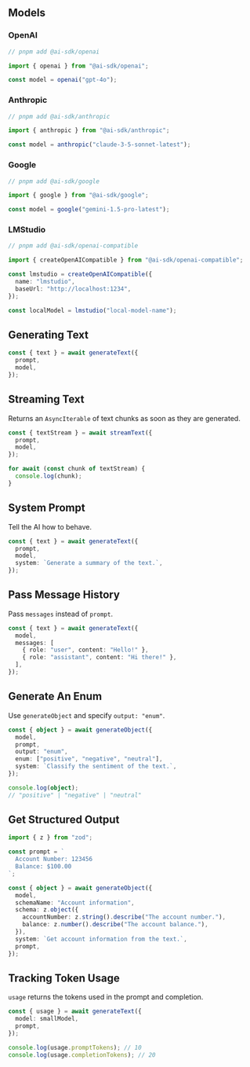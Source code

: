 ## Models

### OpenAI

```ts
// pnpm add @ai-sdk/openai

import { openai } from "@ai-sdk/openai";

const model = openai("gpt-4o");
```

### Anthropic

```ts
// pnpm add @ai-sdk/anthropic

import { anthropic } from "@ai-sdk/anthropic";

const model = anthropic("claude-3-5-sonnet-latest");
```

### Google

```ts
// pnpm add @ai-sdk/google

import { google } from "@ai-sdk/google";

const model = google("gemini-1.5-pro-latest");
```

### LMStudio

```ts
// pnpm add @ai-sdk/openai-compatible

import { createOpenAICompatible } from "@ai-sdk/openai-compatible";

const lmstudio = createOpenAICompatible({
  name: "lmstudio",
  baseUrl: "http://localhost:1234",
});

const localModel = lmstudio("local-model-name");
```

## Generating Text

```ts
const { text } = await generateText({
  prompt,
  model,
});
```

## Streaming Text

Returns an `AsyncIterable` of text chunks as soon as they are generated.

```ts
const { textStream } = await streamText({
  prompt,
  model,
});

for await (const chunk of textStream) {
  console.log(chunk);
}
```

## System Prompt

Tell the AI how to behave.

```ts
const { text } = await generateText({
  prompt,
  model,
  system: `Generate a summary of the text.`,
});
```

## Pass Message History

Pass `messages` instead of `prompt`.

```ts
const { text } = await generateText({
  model,
  messages: [
    { role: "user", content: "Hello!" },
    { role: "assistant", content: "Hi there!" },
  ],
});
```

## Generate An Enum

Use `generateObject` and specify `output: "enum"`.

```ts
const { object } = await generateObject({
  model,
  prompt,
  output: "enum",
  enum: ["positive", "negative", "neutral"],
  system: `Classify the sentiment of the text.`,
});

console.log(object);
// "positive" | "negative" | "neutral"
```

## Get Structured Output

```ts
import { z } from "zod";

const prompt = `
  Account Number: 123456
  Balance: $100.00
`;

const { object } = await generateObject({
  model,
  schemaName: "Account information",
  schema: z.object({
    accountNumber: z.string().describe("The account number."),
    balance: z.number().describe("The account balance."),
  }),
  system: `Get account information from the text.`,
  prompt,
});
```

## Tracking Token Usage

`usage` returns the tokens used in the prompt and completion.

```ts
const { usage } = await generateText({
  model: smallModel,
  prompt,
});

console.log(usage.promptTokens); // 10
console.log(usage.completionTokens); // 20
```
